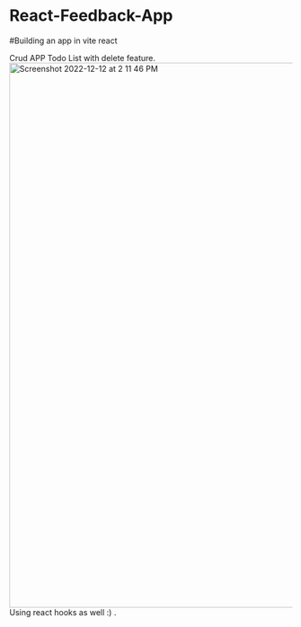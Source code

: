 # React-Feedback-App
#Building an app in vite react

Crud APP Todo List with delete feature.
<img width="969" alt="Screenshot 2022-12-12 at 2 11 46 PM" src="https://user-images.githubusercontent.com/40246928/207133491-ec47c8dc-3b9f-4e1b-b2d7-b83d4ac1728c.png">
Using react hooks as well :)
.
